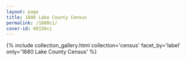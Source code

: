 ```yaml
---
layout: page
title: 1880 Lake County Census
permalink: /1880ci/
cover-id: 00150ci
---
```


{% include collection_gallery.html collection='census' facet_by='label' only='1880 Lake County Census' %}

